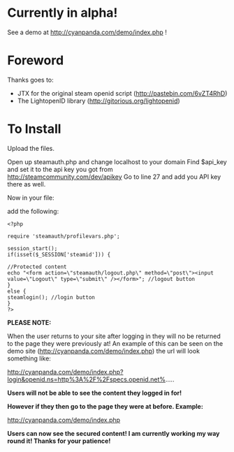 Currently in alpha!
==========================

See a demo at http://cyanpanda.com/demo/index.php !

Foreword
==========================

Thanks goes to:
- JTX for the original steam openid script (http://pastebin.com/6vZT4RhD)
- The LightopenID library (http://gitorious.org/lightopenid)

To Install
==========================

Upload the files.

Open up steamauth.php and change localhost to your domain
Find $api_key and set it to the api key you got from http://steamcommunity.com/dev/apikey
Go to line 27 and add you API key there as well.

Now in your file:

add the following:

    <?php

    require 'steamauth/profilevars.php';

    session_start();
    if(isset($_SESSION['steamid'])) {

    //Protected content
    echo "<form action=\"steamauth/logout.php\" method=\"post\"><input value=\"Logout\" type=\"submit\" /></form>"; //logout button
    }  
    else {
    steamlogin(); //login button
    }    
    ?>
    
**PLEASE NOTE:** 

When the user returns to your site after logging in they will no be returned to the page they were previously at! 
An example of this can be seen on the demo site (http://cyanpanda.com/demo/index.php) the url will look something like:

 http://cyanpanda.com/demo/index.php?login&openid.ns=http%3A%2F%2Fspecs.openid.net%.....
 
**Users will not be able to see the content they logged in for!**

**However if they then go to the page they were at before. Example:**
 
 http://cyanpanda.com/demo/index.php
 
**Users can now see the secured content! I am currently working my way round it! Thanks for your patience!**
 

